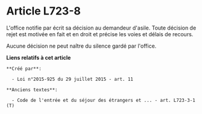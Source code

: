 # Article L723-8

L'office notifie par écrit sa décision au demandeur d'asile. Toute décision de rejet est motivée en fait et en droit et
précise les voies et délais de recours.

Aucune décision ne peut naître du silence gardé par l'office.

**Liens relatifs à cet article**

	**Créé par**:

	  - Loi n°2015-925 du 29 juillet 2015 - art. 11

	**Anciens textes**:

	  - Code de l'entrée et du séjour des étrangers et ... - art. L723-3-1 (T)

